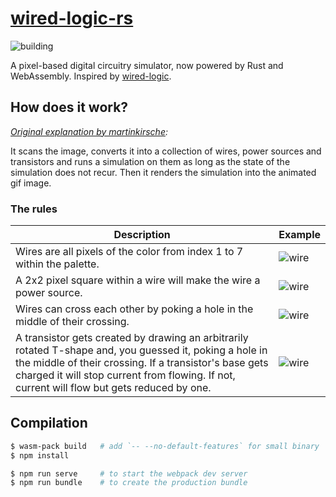 # [wired-logic-rs](https://iostapyshyn.github.io/wired-logic-rs)
![building](https://github.com/iostapyshyn/wired-logic-rs/workflows/deployment/badge.svg)

A pixel-based digital circuitry simulator, now powered by Rust and WebAssembly. Inspired by
[wired-logic](https://github.com/martinkirsche/wired-logic).

How does it work?
-----------------
_[Original explanation by martinkirsche](https://github.com/martinkirsche/wired-logic/blob/master/readme.md):_

It scans the image, converts it into a collection of wires, power sources and
transistors and runs a simulation on them as long as the state of the
simulation does not recur. Then it renders the simulation into the animated
gif image.

### The rules

Description | Example
------------|--------
Wires are all pixels of the color from index 1 to 7 within the palette. | ![wire](https://github.com/martinkirsche/wired-logic/raw/master/examples/wire.gif)
A 2x2 pixel square within a wire will make the wire a power source. | ![wire](https://github.com/martinkirsche/wired-logic/raw/master/examples/source.gif)
Wires can cross each other by poking a hole in the middle of their crossing. | ![wire](https://github.com/martinkirsche/wired-logic/raw/master/examples/crossing.gif)
A transistor gets created by drawing an arbitrarily rotated T-shape and, you guessed it, poking a hole in the middle of their crossing. If a transistor's base gets charged it will stop current from flowing. If not, current will flow but gets reduced by one. | ![wire](https://github.com/martinkirsche/wired-logic/raw/master/examples/transistor.gif)

Compilation
-----------
```sh
$ wasm-pack build   # add `-- --no-default-features` for small binary
$ npm install

$ npm run serve     # to start the webpack dev server
$ npm run bundle    # to create the production bundle
```
